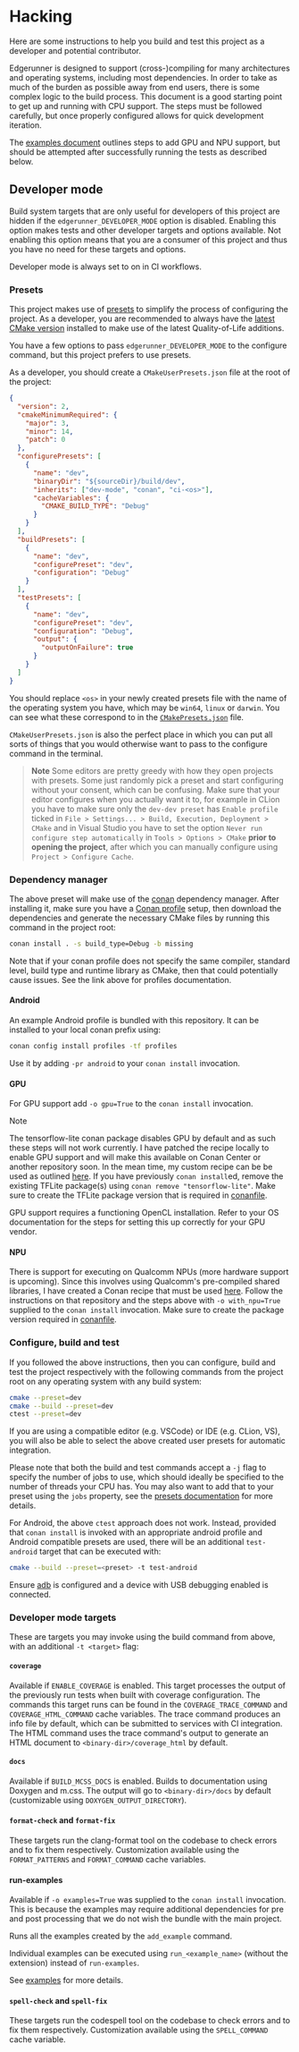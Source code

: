 # Hacking

Here are some instructions to help you build and test this project as a
developer and potential contributor.

Edgerunner is designed to support (cross-)compiling for many architectures and
operating systems, including most dependencies. In order to take as much of the
burden as possible away from end users, there is some complex logic to the build
process. This document is a good starting point to get up and running with CPU
support. The steps must be followed carefully, but once properly configured
allows for quick development iteration.

The [examples document](/example/README.md) outlines steps to add GPU
and NPU support, but should be attempted after successfully running the tests
as described below.

## Developer mode

Build system targets that are only useful for developers of this project are
hidden if the `edgerunner_DEVELOPER_MODE` option is disabled. Enabling this
option makes tests and other developer targets and options available. Not
enabling this option means that you are a consumer of this project and thus you
have no need for these targets and options.

Developer mode is always set to on in CI workflows.

### Presets

This project makes use of [presets][1] to simplify the process of configuring
the project. As a developer, you are recommended to always have the [latest
CMake version][2] installed to make use of the latest Quality-of-Life
additions.

You have a few options to pass `edgerunner_DEVELOPER_MODE` to the configure
command, but this project prefers to use presets.

As a developer, you should create a `CMakeUserPresets.json` file at the root of
the project:

```json
{
  "version": 2,
  "cmakeMinimumRequired": {
    "major": 3,
    "minor": 14,
    "patch": 0
  },
  "configurePresets": [
    {
      "name": "dev",
      "binaryDir": "${sourceDir}/build/dev",
      "inherits": ["dev-mode", "conan", "ci-<os>"],
      "cacheVariables": {
        "CMAKE_BUILD_TYPE": "Debug"
      }
    }
  ],
  "buildPresets": [
    {
      "name": "dev",
      "configurePreset": "dev",
      "configuration": "Debug"
    }
  ],
  "testPresets": [
    {
      "name": "dev",
      "configurePreset": "dev",
      "configuration": "Debug",
      "output": {
        "outputOnFailure": true
      }
    }
  ]
}
```

You should replace `<os>` in your newly created presets file with the name of
the operating system you have, which may be `win64`, `linux` or `darwin`. You
can see what these correspond to in the
[`CMakePresets.json`](CMakePresets.json) file.

`CMakeUserPresets.json` is also the perfect place in which you can put all
sorts of things that you would otherwise want to pass to the configure command
in the terminal.

> **Note**
> Some editors are pretty greedy with how they open projects with presets.
> Some just randomly pick a preset and start configuring without your consent,
> which can be confusing. Make sure that your editor configures when you
> actually want it to, for example in CLion you have to make sure only the
> `dev-dev preset` has `Enable profile` ticked in
> `File > Settings... > Build, Execution, Deployment > CMake` and in Visual
> Studio you have to set the option `Never run configure step automatically`
> in `Tools > Options > CMake` **prior to opening the project**, after which
> you can manually configure using `Project > Configure Cache`.

### Dependency manager

The above preset will make use of the [conan][conan] dependency manager. After
installing it, make sure you have a [Conan profile][profile] setup, then
download the dependencies and generate the necessary CMake files by running
this command in the project root:

```sh
conan install . -s build_type=Debug -b missing
```

Note that if your conan profile does not specify the same compiler, standard
level, build type and runtime library as CMake, then that could potentially
cause issues. See the link above for profiles documentation.

[conan]: https://conan.io/
[profile]: https://docs.conan.io/2/reference/config_files/profiles.html

#### Android

An example Android profile is bundled with this repository. It can be installed
to your local conan prefix using:

```sh
conan config install profiles -tf profiles
```

Use it by adding `-pr android` to your `conan install` invocation.

#### GPU

For GPU support add `-o gpu=True` to the `conan install` invocation.
> [!NOTE]
> The tensorflow-lite conan package disables GPU by default and as such these
  steps will not work currently. I have patched the recipe locally to enable GPU
  support and will make this available on Conan Center or another repository
  soon. In the mean time, my custom recipe can be be used as outlined
  [here](https://github.com/neuralize-ai/tensorflow-lite-conan). If you have
  previously `conan install`ed, remove the existing TFLite package(s) using
  `conan remove "tensorflow-lite"`. Make sure to create the TFLite package
  version that is required in [conanfile](/conanfile.py).

GPU support requires a functioning OpenCL installation. Refer to your OS
documentation for the steps for setting this up correctly for your GPU vendor.

#### NPU

There is support for executing on Qualcomm NPUs (more hardware support is
upcoming). Since this involves using Qualcomm's pre-compiled shared libraries,
I have created a Conan recipe that must be used
[here](https://github.com/neuralize-ai/qnn-conan). Follow the instructions on
that repository and the steps above with `-o with_npu=True` supplied to the
`conan install` invocation. Make sure to create the package version required
in [conanfile](/conanfile.py).

### Configure, build and test

If you followed the above instructions, then you can configure, build and test
the project respectively with the following commands from the project root on
any operating system with any build system:

```sh
cmake --preset=dev
cmake --build --preset=dev
ctest --preset=dev
```

If you are using a compatible editor (e.g. VSCode) or IDE (e.g. CLion, VS), you
will also be able to select the above created user presets for automatic
integration.

Please note that both the build and test commands accept a `-j` flag to specify
the number of jobs to use, which should ideally be specified to the number of
threads your CPU has. You may also want to add that to your preset using the
`jobs` property, see the [presets documentation][1] for more details.

For Android, the above `ctest` approach does not work. Instead, provided that `conan install` is invoked with an appropriate android profile and Android compatible presets are used, there will be an additional `test-android` target that can be executed with:

```sh
cmake --build --preset=<preset> -t test-android
```

Ensure [adb](https://developer.android.com/tools/adb) is configured and a device
with USB debugging enabled is connected.

### Developer mode targets

These are targets you may invoke using the build command from above, with an
additional `-t <target>` flag:

#### `coverage`

Available if `ENABLE_COVERAGE` is enabled. This target processes the output of
the previously run tests when built with coverage configuration. The commands
this target runs can be found in the `COVERAGE_TRACE_COMMAND` and
`COVERAGE_HTML_COMMAND` cache variables. The trace command produces an info
file by default, which can be submitted to services with CI integration. The
HTML command uses the trace command's output to generate an HTML document to
`<binary-dir>/coverage_html` by default.

#### `docs`

Available if `BUILD_MCSS_DOCS` is enabled. Builds to documentation using
Doxygen and m.css. The output will go to `<binary-dir>/docs` by default
(customizable using `DOXYGEN_OUTPUT_DIRECTORY`).

#### `format-check` and `format-fix`

These targets run the clang-format tool on the codebase to check errors and to
fix them respectively. Customization available using the `FORMAT_PATTERNS` and
`FORMAT_COMMAND` cache variables.

#### run-examples

Available if `-o examples=True` was supplied to the `conan install` invocation.
This is because the examples may require additional dependencies for pre and post
processing that we do not wish the bundle with the main project.

Runs all the examples created by the `add_example` command.

Individual examples can be executed using `run_<example_name>` (without the
extension) instead of `run-examples`.

See [examples](./example) for more details.

#### `spell-check` and `spell-fix`

These targets run the codespell tool on the codebase to check errors and to fix
them respectively. Customization available using the `SPELL_COMMAND` cache
variable.

[1]: https://cmake.org/cmake/help/latest/manual/cmake-presets.7.html
[2]: https://cmake.org/download/
